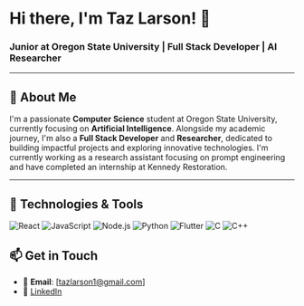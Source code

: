 # Hi there, I'm Taz Larson! 👋

### Junior at Oregon State University | Full Stack Developer | AI Researcher

---

## 🚀 About Me

I'm a passionate **Computer Science** student at Oregon State University, currently focusing on **Artificial Intelligence**. Alongside my academic journey, I'm also a **Full Stack Developer** and **Researcher**, dedicated to building impactful projects and exploring innovative technologies. I'm currently working as a research assistant focusing on prompt engineering and have completed an internship at Kennedy Restoration.

---

## 🔧 Technologies & Tools
![React](https://img.shields.io/badge/React-20232A?style=for-the-badge&logo=react&logoColor=61DAFB)
![JavaScript](https://img.shields.io/badge/JavaScript-323330?style=for-the-badge&logo=javascript&logoColor=F7DF1E)
![Node.js](https://img.shields.io/badge/Node.js-339933?style=for-the-badge&logo=nodedotjs&logoColor=white)
![Python](https://img.shields.io/badge/Python-3776AB?style=for-the-badge&logo=python&logoColor=white)
![Flutter](https://img.shields.io/badge/Flutter-02569B?style=for-the-badge&logo=flutter&logoColor=white)
![C](https://img.shields.io/badge/C-00599C?style=for-the-badge&logo=c&logoColor=white)
![C++](https://img.shields.io/badge/C%2B%2B-00599C?style=for-the-badge&logo=c%2B%2B&logoColor=white)



## 📫 Get in Touch
- 📧 **Email**: [tazlarson1@gmail.com]
- 💼 [LinkedIn](https://www.linkedin.com/in/taz-larson-a32955265/)
